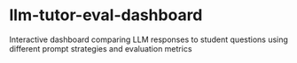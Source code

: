 # llm-tutor-eval-dashboard
Interactive dashboard comparing LLM responses to student questions using different prompt strategies and evaluation metrics
